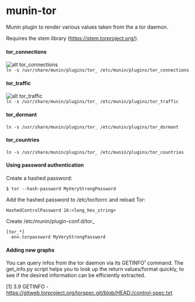 munin-tor
=========

Munin plugin to render various values taken from the a tor daemon.

Requires the stem library (https://stem.torproject.org/).


#### tor_connections
![alt tor_connections](https://i.imgur.com/LAkcKD0.png)  
`ln -s /usr/share/munin/plugins/tor_ /etc/munin/plugins/tor_connections`

#### tor_traffic
![alt tor_traffic](https://i.imgur.com/YXLZHGa.png)  
`ln -s /usr/share/munin/plugins/tor_ /etc/munin/plugins/tor_traffic`

#### tor_dormant
`ln -s /usr/share/munin/plugins/tor_ /etc/munin/plugins/tor_dormant`

#### tor_countries
`ln -s /usr/share/munin/plugins/tor_ /etc/munin/plugins/tor_countries`

#### Using password authentication

Create a hashed password:

    $ tor --hash-password MyVeryStrongPassword

Add the hashed password to /etc/tor/torrc and reload Tor:

    HashedControlPassword 16:<long_hex_string>

Create /etc/munin/plugin-conf.d/tor_

    [tor_*]
      env.torpassword MyVeryStrongPassword



#### Adding new graphs
You can query infos from the tor daemon via its GETINFO¹ command. The get_info.py script helps you to look up the return values/format quickly, to see if the desired information can be efficiently extracted.

[1] 3.9 GETINFO - https://gitweb.torproject.org/torspec.git/blob/HEAD:/control-spec.txt

